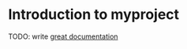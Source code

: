 # Introduction to myproject

TODO: write [great documentation](http://jacobian.org/writing/great-documentation/what-to-write/)
